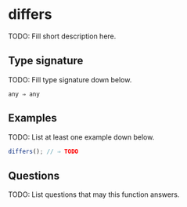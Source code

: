 # differs

TODO: Fill short description here.

## Type signature

TODO: Fill type signature down below.

```
any ⇒ any
```

## Examples

TODO: List at least one example down below.

```javascript
differs(); // ⇒ TODO
```

## Questions

TODO: List questions that may this function answers.
